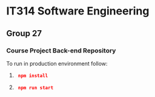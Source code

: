 # IT314 Software Engineering

## Group 27

### Course Project Back-end Repository

To run in production environment follow:
1.  ```json
     npm install
     ```
2.  ```json
     npm run start
     ```
